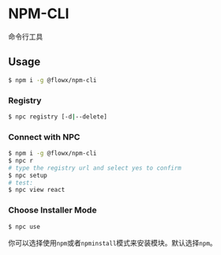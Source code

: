 # NPM-CLI

命令行工具

## Usage

```bash
$ npm i -g @flowx/npm-cli
```

### Registry

```bash
$ npc registry [-d|--delete]
```

### Connect with NPC

```bash
$ npm i -g @flowx/npm-cli
$ npc r
# type the registry url and select yes to confirm
$ npc setup
# test:
$ npc view react
```

### Choose Installer Mode

```bash
$ npc use
```

你可以选择使用`npm`或者`npminstall`模式来安装模块。默认选择`npm`。